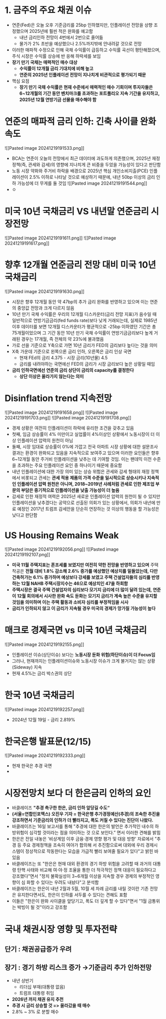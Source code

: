 # 1. 금주의 주요 채권 이슈
- 연준(Fed)은 오늘 오후 기준금리를 25bp 인하했지만, 인플레이션 전망을 상향 조정했으며 2025년에 훨씬 적은 완화를 예고함 
	- 내년 금리인하 전망이 4번에서 2번으로 줄어듦
	- 물가가 2% 초반을 예상했으나 2.5%까지밖에 안내려갈 것으로 전망
- 이러한 매파적 수정으로 인해 국채 수익률이 급등하고 수익률 곡선이 평탄해졌으며, 주식 시장은 수익률 상승에 반 응해 하락세를 보임 
- **장기 만기 국채는 매력적인 매수 대상**
	- **수익률이 12개월 금리 기대치에 비해 높고**
	- **연준의 2025년 인플레이션 전망이 지나치게 비관적으로 평가되기 때문**
- 핵심 요점
	- **장기 만기 국채 수익률은 현재 수준에서 매력적인 매수 기회이며 투자자들은 6~12개월의 기간 동안 벤치마크를 초과하는 포트폴리오 지속 기간을 유지하고, 2025년 12월 연방기금 선물을 매수해야 함**
# 연준의 매파적 금리 인하: 긴축 사이클 완화 속도
![[Pasted image 20241219191533.png]]
- BCA는 연준이 오늘의 전망에서 최근 데이터에 과도하게 의존했으며, 2025년 재정 정책(즉, 관세와 감세)의 영향에 지나치게 큰 비중을 두었을 가능성이 있다고 판단함
- 노동 시장 약화와 주거비 하락을 배경으로 2025년 핵심 개인소비지출(PCE) 인플레이션이 2.5% 이하로 나타날 것으로 예상하기 때문에, 내년 50bp 이상의 금리 인하 가능성에 더 무게를 둘 것임
![[Pasted image 20241219191544.png]]
- ㅇ

# 미국 10년 국채금리 VS 내년말 연준금리 시장전망
![[Pasted image 20241219191611.png]]
![[Pasted image 20241219191617.png]]
# 향후 12개월 연준금리 전망 대비 미국 10년 국채금리
![[Pasted image 20241219191630.png]]
- 시장은 향후 12개월 동안 약 47bp의 추가 금리 완화를 반영하고 있으며 이는 연준의 중앙값 전망과 크게 다르지 않음 
- 10년 만기 국채 수익률은 우리의 12개월 디스카운터(금리 전망 지표)가 음수일 때 일반적으로 연방기금금리(fed funds rate)보다 낮게 거래되는데, 실제로 1985년 이후 데이터를 보면 12개월 디스카운터가 평균적으로 -25bp 이하였던 기간은 총 75개월이었으며 그 기간 동안 10년 만기 국채 수익률이 연방기금금리보다 높게 거래된 경우는 17개월, 즉 전체의 약 23%에 불과했음
- 가로 선을 기준으로 Y축으로 가면 10년 금리가 FED의 금리보다 높다는 것을 의미
- X축 가운데 기준으로 왼쪽으론 금리 인하, 오른쪽은 금리 인상 국면
	- 현재 FEd의 금리 4.375 - 시장 금리(10년물) 4.5
	- 금리를 내려야하는 국면에선 FED의 금리가 시장 금리보다 높은 상황일 때임
- **금리 인하국면에선 연준의 금리 상단이 금리의 capacity를 결정한다**
	- **상단 이상은 올라가지 않는다는 의미**


# Disinflation trend 지속전망
![[Pasted image 20241219191658.png]]
![[Pasted image 20241219191703.png]]
![[Pasted image 20241219191708.png]]
- 경제 상황은 여전히 인플레이션이 하락에 유리한 조건을 갖추고 있음 
- 첫째, 임금 상승률이 4% 미만이고 실업률이 4%이상인 상황에서 노동시장이 더 이상 인플레이션 압력의 원천이 아님 
- 둘째, 시장 임대료 상승률이 0%에 가깝고 전국 아파트 시장 상황에 대한 설문조사 결과는 환경이 완화되고 있음을 지속적으로 보여주고 있으며 이러한 요인들은 향후 6~12개월 동안 주거비 인플레이션을 낮추는 데 기여할 것임. 이는 팬데믹 이전 수준을 초과하는 주요 인플레이션 요인 중 하나이기 때문에 중요함 
- 내년 인플레이션에 대한 가장 의미 있는 상승 위험은 관세와 감세 형태의 재정 정책에서 비롯되고 관세는 **관세 적용 제품의 가격 수준을 일시적으로 상승시키나 지속적인 인플레이션 압력 원천은 아니며, 2018~2019년 사례처럼 관세로 인한 제조업 부문의 부담은 중기적으로 인플레이션을 낮출 가능성이 더 높음**
- 감세로 인한 재정적 여력은 2025년 새로운 인플레이션 압력의 원천이 될 수 있지만 인플레이션을 낮추겠다는 공약으로 선출된 의회가 있는 상황에서, 의회가 내년에 만료 예정인 2017년 트럼프 감세안을 단순히 연장하는 것 이상의 행동을 할 가능성은 낮다고 판단함

# US Housing Remains Weak
![[Pasted image 20241219192056.png]]
![[Pasted image 20241219192107.png]]
- **미국 11월 주택지표는 혼조세를 보였지만 여전히 약한 전망을 반영하고 있으며** 주택 착공은 **전월 대비 1.8% 감소해 2.6% 증가를 예상했던 예상치를 밑돌았는데, 다만 건축허가는 6.1% 증가하며 예상보다 강세를 보였고 주택 건설업자들의 심리를 반영하는 12월 NAHB 주택시장지수는 46으로 예상치인 47을 하회함** 
- **주택시장은 결국 주택 건설업자의 심리보다 모기지 금리에 더 많이 달려 있는데, 연준이 12월 회의에서 시사한 완화 속도 둔화는 모기지 금리가 계속 높은 수준을 유지할 것임을 의미하며 이는 주택 활동과 소비자 심리를 부정적임을 시사**
- **금리가 인하되지 않고 이 금리가 지속될 경우 미국의 경제가 망가질 가능성이 높다**

# 매크로 경제국면 vs 미국 10년 국채금리
![[Pasted image 20241219192155.png]]
- 인플레이션 이슈(상단이슈) 보다는 **노동시장 둔화 위험(하단이슈)이 더 Focus임** 
- 그러나, 현재까지는 인플레이션이슈와 노동시장 이슈가 크게 불거지는 않는 상황 (Sideway) 지속
- 현재 4.5%는 금리 박스권의 상단
# 한국 10년 국채금리
![[Pasted image 20241219192257.png]]
- 2024년 12월 19일 - 금리 2.819%

# 한국은행 발표문(12/15)
![[Pasted image 20241219192333.png]]
- 현재 한국은 추경 국면
- 
# 시장전망치 보다 더 한은금리 인하의 요인
- 바클레이즈 **"추경 촉구한 한은, 금리 인하 앞당길 수도“**
- **(서울=연합인포맥스) 오진우 기자 = 한국은행 추가경정예산(추경)의 조속한 추진을 강조하면서 기준금리의 인하가 더 빨라지고, 폭도 커질 수 있다는 진단이 나왔다.**
- 바클레이즈는 16일 보고서를 통해 "추경에 대한 한은의 발언은 추가적인 내수의 하방위험이 심각할 것이라는 점을 의미하는 것 으로 보인다.” 면서 이러한 견해를 밝힘 
- 한은은 전일 내놓은 '비상계엄 이후 금융·경제 영향 평가 및 대응 방향' 자료에서 "추경 등 주요 경제정책을 조속히 여야가 합의해 서 추진함으로써 대외에 우리 경제시스템이 정상적으로 작동한다는 모습을 가급적 빨리 보여줄 필요가 있다"고 밝힌 바 있음 
- 바클레이즈는 또 "한은은 현재 대외 환경의 경기 하방 위험을 고려할 때 과거의 대통령 탄핵 사태와 비교해 여·야·정 조율을 통한 더 적극적인 정책 대응이 필요하다고 강조했다"면서 "정치 불확실성이 3~6개월 이상을 지속할 경우 경제의 부정적인 영향이 심 화할 수 있다는 우려도 내놨다"고 분석함 
- 바클레이즈는 한은이 내년 2월과 5월, 10월 세 차례 금리를 내릴 것이란 기존 전망은 유지한다면서도, 한은이 인하를 서두를 수 있다는 견해도 표함 
- 이들은 "한은이 완화 사이클을 앞당기고, 폭도 더 깊게 할 수 있다"면서 "1월 금통위는 박빙이 될 것"이라고 강조함

# 국내 채권시장 영향 및 투자전략
## 단기 : 채권공급증가 우려
## 장기 : 경기 하방 리스크 증가 →기준금리 추가 인하전망
 - 내년 상반기
	 - 리더십 부재(대통령 없음)
	 - 트럼프 대통령 취임
 - **2026년 까지 채권 유지 추천**
 - **추경 시 금리 상승할 것 => 올라갔을 때 매수**
 - 2.8% ~ 3% 로 분할 매수